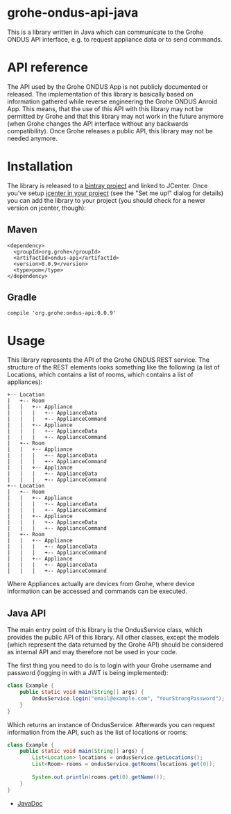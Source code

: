 # grohe-ondus-api-java

This is a library written in Java which can communicate to the Grohe ONDUS API interface, e.g. to request appliance data or to send commands.

# API reference

The API used by the Grohe ONDUS App is not publicly documented or released. The implementation of this library is basically based on
information gathered while reverse engineering the Grohe ONDUS Anroid App. This means, that the use of this API with this library
may not be permitted by Grohe and that this library may not work in the future anymore (when Grohe changes the API interface without
any backwards compatibility). Once Grohe releases a public API, this library may not be needed anymore.

# Installation

The library is released to a [bintray project](https://bintray.com/floriansw/java-libraries/grohe-ondus-api) and linked to JCenter. Once you've setup [jcenter in your project](https://bintray.com/bintray/jcenter) (see the "Set me up!" dialog for details) you can add the library to your project (you should check for a newer version on jcenter, though):

## Maven
```
<dependency>
  <groupId>org.grohe</groupId>
  <artifactId>ondus-api</artifactId>
  <version>0.0.9</version>
  <type>pom</type>
</dependency>
```

## Gradle
```
compile 'org.grohe:ondus-api:0.0.9'
```

# Usage

This library represents the API of the Grohe ONDUS REST service. The structure of the REST elements
looks something like the following (a list of Locations, which contains a list of rooms, which
contains a list of appliances):

````
+-- Location
|   +-- Room
|   |   +-- Appliance
|   |   |   +-- ApplianceData
|   |   |   +-- ApplianceCommand
|   |   +-- Appliance
|   |   |   +-- ApplianceData
|   |   |   +-- ApplianceCommand
|   +-- Room
|   |   +-- Appliance
|   |   |   +-- ApplianceData
|   |   |   +-- ApplianceCommand
|   |   +-- Appliance
|   |   |   +-- ApplianceData
|   |   |   +-- ApplianceCommand
+-- Location
|   +-- Room
|   |   +-- Appliance
|   |   |   +-- ApplianceData
|   |   |   +-- ApplianceCommand
|   |   +-- Appliance
|   |   |   +-- ApplianceData
|   |   |   +-- ApplianceCommand
|   +-- Room
|   |   +-- Appliance
|   |   |   +-- ApplianceData
|   |   |   +-- ApplianceCommand
|   |   +-- Appliance
|   |   |   +-- ApplianceData
|   |   |   +-- ApplianceCommand
````

Where Appliances actually are devices from Grohe, where device information can be accessed and
commands can be executed.

## Java API
The main entry point of this library is the OndusService class, which provides the public API of
this library. All other classes, except the models (which represent the data returned by the Grohe
API) should be considered as internal API and may therefore not be used in your code.

The first thing you need to do is to login with your Grohe username and password (logging in with
a JWT is being implemented):

````java
class Example {
    public static void main(String[] args) {
        OndusService.login("email@example.com", "YourStrongPassword");
    }
}
````

Which returns an instance of OndusService. Afterwards you can request information from the API,
such as the list of locations or rooms:

````java
class Example {
    public static void main(String[] args) {
        List<Location> locations = ondusService.getLocations();
        List<Room> rooms = ondusService.getRooms(locations.get(0));
        
        System.out.println(rooms.get(0).getName());
    }
}
````
* [JavaDoc](https://floriansw.github.io/grohe-ondus-api-java/org/grohe/ondus/api/OndusService.html)
